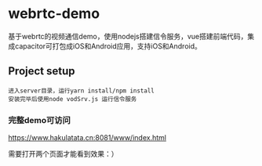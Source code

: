 # webrtc-demo

基于webrtc的视频通信demo，使用nodejs搭建信令服务，vue搭建前端代码，集成capacitor可打包成iOS和Android应用，支持iOS和Android。

## Project setup
```
进入server目录，运行yarn install/npm install
安装完毕后使用node vodSrv.js 运行信令服务
```

### 完整demo可访问
https://www.hakulatata.cn:8081/www/index.html

需要打开两个页面才能看到效果：）